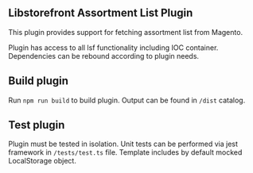 ## Libstorefront Assortment List Plugin
This plugin provides support for fetching assortment list from Magento.

Plugin has access to all lsf functionality including IOC container. Dependencies
can be rebound according to plugin needs.

## Build plugin
Run `npm run build` to build plugin.
Output can be found in `/dist` catalog.

## Test plugin
Plugin must be tested in isolation. Unit tests can be performed via jest framework
in `/tests/test.ts` file.
Template includes by default mocked LocalStorage object.
